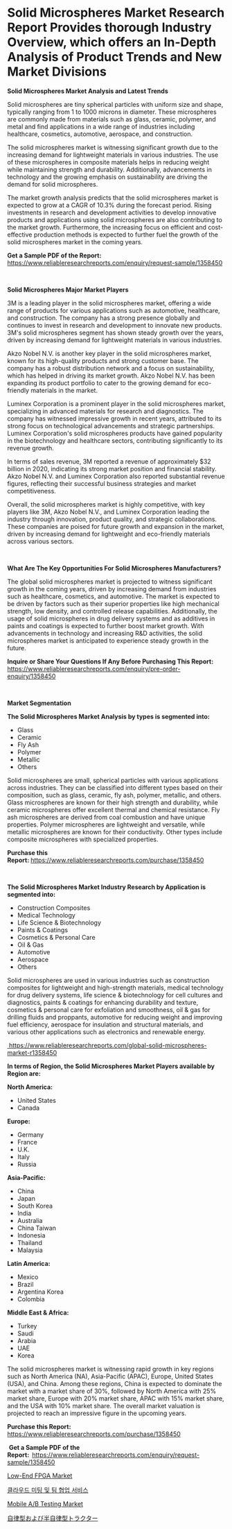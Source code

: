 <p><h1>Solid Microspheres Market Research Report Provides thorough Industry Overview, which offers an In-Depth Analysis of Product Trends and New Market Divisions</h1></p><p><strong>Solid Microspheres Market Analysis and Latest Trends</strong></p>
<p><p>Solid microspheres are tiny spherical particles with uniform size and shape, typically ranging from 1 to 1000 microns in diameter. These microspheres are commonly made from materials such as glass, ceramic, polymer, and metal and find applications in a wide range of industries including healthcare, cosmetics, automotive, aerospace, and construction.</p><p>The solid microspheres market is witnessing significant growth due to the increasing demand for lightweight materials in various industries. The use of these microspheres in composite materials helps in reducing weight while maintaining strength and durability. Additionally, advancements in technology and the growing emphasis on sustainability are driving the demand for solid microspheres.</p><p>The market growth analysis predicts that the solid microspheres market is expected to grow at a CAGR of 10.3% during the forecast period. Rising investments in research and development activities to develop innovative products and applications using solid microspheres are also contributing to the market growth. Furthermore, the increasing focus on efficient and cost-effective production methods is expected to further fuel the growth of the solid microspheres market in the coming years.</p></p>
<p><strong>Get a Sample PDF of the Report:&nbsp;</strong> <a href="https://www.reliableresearchreports.com/enquiry/request-sample/1358450">https://www.reliableresearchreports.com/enquiry/request-sample/1358450</a></p>
<p>&nbsp;</p>
<p><strong>Solid Microspheres Major Market Players</strong></p>
<p><p>3M is a leading player in the solid microspheres market, offering a wide range of products for various applications such as automotive, healthcare, and construction. The company has a strong presence globally and continues to invest in research and development to innovate new products. 3M's solid microspheres segment has shown steady growth over the years, driven by increasing demand for lightweight materials in various industries.</p><p>Akzo Nobel N.V. is another key player in the solid microspheres market, known for its high-quality products and strong customer base. The company has a robust distribution network and a focus on sustainability, which has helped in driving its market growth. Akzo Nobel N.V. has been expanding its product portfolio to cater to the growing demand for eco-friendly materials in the market.</p><p>Luminex Corporation is a prominent player in the solid microspheres market, specializing in advanced materials for research and diagnostics. The company has witnessed impressive growth in recent years, attributed to its strong focus on technological advancements and strategic partnerships. Luminex Corporation's solid microspheres products have gained popularity in the biotechnology and healthcare sectors, contributing significantly to its revenue growth.</p><p>In terms of sales revenue, 3M reported a revenue of approximately $32 billion in 2020, indicating its strong market position and financial stability. Akzo Nobel N.V. and Luminex Corporation also reported substantial revenue figures, reflecting their successful business strategies and market competitiveness.</p><p>Overall, the solid microspheres market is highly competitive, with key players like 3M, Akzo Nobel N.V., and Luminex Corporation leading the industry through innovation, product quality, and strategic collaborations. These companies are poised for future growth and expansion in the market, driven by increasing demand for lightweight and eco-friendly materials across various sectors.</p></p>
<p>&nbsp;</p>
<p><strong>What Are The Key Opportunities For Solid Microspheres Manufacturers?</strong></p>
<p><p>The global solid microspheres market is projected to witness significant growth in the coming years, driven by increasing demand from industries such as healthcare, cosmetics, and automotive. The market is expected to be driven by factors such as their superior properties like high mechanical strength, low density, and controlled release capabilities. Additionally, the usage of solid microspheres in drug delivery systems and as additives in paints and coatings is expected to further boost market growth. With advancements in technology and increasing R&D activities, the solid microspheres market is anticipated to experience steady growth in the future.</p></p>
<p><strong>Inquire or Share Your Questions If Any Before Purchasing This Report:</strong> <a href="https://www.reliableresearchreports.com/enquiry/pre-order-enquiry/1358450">https://www.reliableresearchreports.com/enquiry/pre-order-enquiry/1358450</a></p>
<p>&nbsp;</p>
<p><strong>Market Segmentation</strong></p>
<p><strong>The Solid Microspheres Market Analysis by types is segmented into:</strong></p>
<p><ul><li>Glass</li><li>Ceramic</li><li>Fly Ash</li><li>Polymer</li><li>Metallic</li><li>Others</li></ul></p>
<p><p>Solid microspheres are small, spherical particles with various applications across industries. They can be classified into different types based on their composition, such as glass, ceramic, fly ash, polymer, metallic, and others. Glass microspheres are known for their high strength and durability, while ceramic microspheres offer excellent thermal and chemical resistance. Fly ash microspheres are derived from coal combustion and have unique properties. Polymer microspheres are lightweight and versatile, while metallic microspheres are known for their conductivity. Other types include composite microspheres with specialized properties.</p></p>
<p><strong>Purchase this Report:&nbsp;</strong><a href="https://www.reliableresearchreports.com/purchase/1358450">https://www.reliableresearchreports.com/purchase/1358450</a></p>
<p>&nbsp;</p>
<p><strong>The Solid Microspheres Market Industry Research by Application is segmented into:</strong></p>
<p><ul><li>Construction Composites</li><li>Medical Technology</li><li>Life Science & Biotechnology</li><li>Paints & Coatings</li><li>Cosmetics & Personal Care</li><li>Oil & Gas</li><li>Automotive</li><li>Aerospace</li><li>Others</li></ul></p>
<p><p>Solid microspheres are used in various industries such as construction composites for lightweight and high-strength materials, medical technology for drug delivery systems, life science & biotechnology for cell cultures and diagnostics, paints & coatings for enhancing durability and texture, cosmetics & personal care for exfoliation and smoothness, oil & gas for drilling fluids and proppants, automotive for reducing weight and improving fuel efficiency, aerospace for insulation and structural materials, and various other applications such as electronics and renewable energy.</p></p>
<p><a href="https://www.reliableresearchreports.com/global-solid-microspheres-market-r1358450">&nbsp;https://www.reliableresearchreports.com/global-solid-microspheres-market-r1358450</a></p>
<p><strong>In terms of Region, the Solid Microspheres Market Players available by Region are:</strong></p>
<p>
    <p> <strong> North America: </strong>
        <ul>
            <li>United States</li>
            <li>Canada</li>
        </ul>
        </p> 
    <p> <strong> Europe: </strong>
        <ul>
            <li>Germany</li>
            <li>France</li>
            <li>U.K.</li>
            <li>Italy</li>
            <li>Russia</li>
        </ul>
        </p> 
    <p> <strong> Asia-Pacific: </strong>
        <ul>
            <li>China</li>
            <li>Japan</li>
            <li>South Korea</li>
            <li>India</li>
            <li>Australia</li>
            <li>China Taiwan</li>
            <li>Indonesia</li>
            <li>Thailand</li>
            <li>Malaysia</li>
        </ul>
        </p> 
    <p> <strong> Latin America: </strong>
        <ul>
            <li>Mexico</li>
            <li>Brazil</li>
            <li>Argentina Korea</li>
            <li>Colombia</li>
        </ul>
        </p> 
    <p> <strong> Middle East & Africa: </strong>
        <ul>
            <li>Turkey</li>
            <li>Saudi</li>
            <li>Arabia</li>
            <li>UAE</li>
            <li>Korea</li>
        </ul>
    </p>
    </p>
<p><p>The solid microspheres market is witnessing rapid growth in key regions such as North America (NA), Asia-Pacific (APAC), Europe, United States (USA), and China. Among these regions, China is expected to dominate the market with a market share of 30%, followed by North America with 25% market share, Europe with 20% market share, APAC with 15% market share, and the USA with 10% market share. The overall market valuation is projected to reach an impressive figure in the upcoming years.</p></p>
<p><strong>Purchase this Report: </strong><a href="https://www.reliableresearchreports.com/purchase/1358450">https://www.reliableresearchreports.com/purchase/1358450</a></p>
<p>&nbsp;<strong>Get a Sample PDF of the Report:&nbsp;&nbsp;</strong><a href="https://www.reliableresearchreports.com/enquiry/request-sample/1358450">https://www.reliableresearchreports.com/enquiry/request-sample/1358450</a></p>
<p><strong></strong></p>
<p><p><a href="https://github.com/johnbach50/Market-Research-Report-List-3/blob/main/low-end-fpga-market.md">Low-End FPGA Market</a></p><p><a href="https://github.com/RonSpencer61/Market-Research-Report-List-1/blob/main/750042481561.md">클라우드 미팅 및 팀 협업 서비스</a></p><p><a href="https://github.com/pjcfca/Market-Research-Report-List-2/blob/main/mobile-ab-testing-market.md">Mobile A/B Testing Market</a></p><p><a href="https://github.com/JaydaWisoky2014/Market-Research-Report-List-1/blob/main/310292588979.md">自律型および半自律型トラクター</a></p></p>